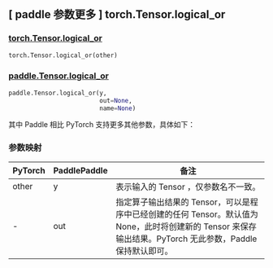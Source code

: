 ## [ paddle 参数更多 ] torch.Tensor.logical_or

### [torch.Tensor.logical_or](https://pytorch.org/docs/stable/generated/torch.Tensor.logical_or.html)

```python
torch.Tensor.logical_or(other)
```

### [paddle.Tensor.logical_or](https://www.paddlepaddle.org.cn/documentation/docs/zh/develop/api/paddle/Tensor_cn.html#logical-or-y-out-none-name-none)

```python
paddle.Tensor.logical_or(y,
                         out=None,
                         name=None)
```

其中 Paddle 相比 PyTorch 支持更多其他参数，具体如下：

### 参数映射

| PyTorch | PaddlePaddle | 备注                                          |
| ------- | ------------ | --------------------------------------------- |
| other   | y            | 表示输入的 Tensor ，仅参数名不一致。 |
| -   | out            | 指定算子输出结果的 Tensor，可以是程序中已经创建的任何 Tensor。默认值为 None，此时将创建新的 Tensor 来保存输出结果。PyTorch 无此参数，Paddle 保持默认即可。|
